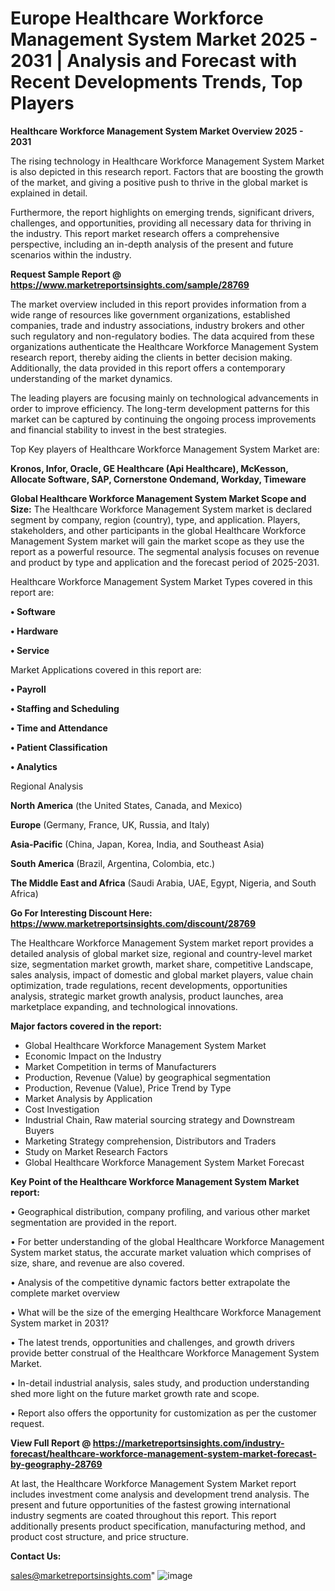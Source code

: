 # Europe Healthcare Workforce Management System Market 2025 - 2031 | Analysis and Forecast with Recent Developments Trends, Top Players

<Strong> Healthcare Workforce Management System Market Overview 2025 - 2031</strong>

The rising technology in Healthcare Workforce Management System Market is also depicted in this research report. Factors that are boosting the growth of the market, and giving a positive push to thrive in the global market is explained in detail.

Furthermore, the report highlights on emerging trends, significant drivers, challenges, and opportunities, providing all necessary data for thriving in the industry. This report market research offers a comprehensive perspective, including an in-depth analysis of the present and future scenarios within the industry.

<strong>Request Sample Report @ <a href=https://www.marketreportsinsights.com/sample/28769>https://www.marketreportsinsights.com/sample/28769</a></strong>

The market overview included in this report provides information from a wide range of resources like government organizations, established companies, trade and industry associations, industry brokers and other such regulatory and non-regulatory bodies. The data acquired from these organizations authenticate the Healthcare Workforce Management System research report, thereby aiding the clients in better decision making. Additionally, the data provided in this report offers a contemporary understanding of the market dynamics.

The leading players are focusing mainly on technological advancements in order to improve efficiency. The long-term development patterns for this market can be captured by continuing the ongoing process improvements and financial stability to invest in the best strategies.

Top Key players of Healthcare Workforce Management System Market are:

<strong>Kronos, Infor, Oracle, GE Healthcare (Api Healthcare), McKesson, Allocate Software, SAP, Cornerstone Ondemand, Workday, Timeware</strong>

<strong><b>Global Healthcare Workforce Management System Market Scope and Size:</b></strong>
The Healthcare Workforce Management System market is declared segment by company, region (country), type, and application. Players, stakeholders, and other participants in the global Healthcare Workforce Management System market will gain the market scope as they use the report as a powerful resource. The segmental analysis focuses on revenue and product by type and application and the forecast period of 2025-2031.

Healthcare Workforce Management System Market Types covered in this report are:

<strong>• Software

• Hardware

• Service</strong>

Market Applications covered in this report are:

<strong>• Payroll

• Staffing and Scheduling

• Time and Attendance

• Patient Classification

• Analytics</strong> 

Regional Analysis

<strong>North America</strong> (the United States, Canada, and Mexico)

<strong>Europe</strong> (Germany, France, UK, Russia, and Italy)

<strong>Asia-Pacific</strong> (China, Japan, Korea, India, and Southeast Asia)

<strong>South America</strong> (Brazil, Argentina, Colombia, etc.)

<strong>The Middle East and Africa</strong> (Saudi Arabia, UAE, Egypt, Nigeria, and South Africa)

<strong>Go For Interesting Discount Here: <a href=https://www.marketreportsinsights.com/discount/28769>https://www.marketreportsinsights.com/discount/28769</a></strong>

The Healthcare Workforce Management System market report provides a detailed analysis of global market size, regional and country-level market size, segmentation market growth, market share, competitive Landscape, sales analysis, impact of domestic and global market players, value chain optimization, trade regulations, recent developments, opportunities analysis, strategic market growth analysis, product launches, area marketplace expanding, and technological innovations.

<strong><b>Major factors covered in the report:</b></strong>
<ul>
  <li>Global Healthcare Workforce Management System Market </li>
  <li>Economic Impact on the Industry</li>
  <li>Market Competition in terms of Manufacturers</li>
  <li>Production, Revenue (Value) by geographical segmentation</li>
  <li>Production, Revenue (Value), Price Trend by Type</li>
  <li>Market Analysis by Application</li>
  <li>Cost Investigation</li>
  <li>Industrial Chain, Raw material sourcing strategy and Downstream Buyers</li>
  <li>Marketing Strategy comprehension, Distributors and Traders</li>
  <li>Study on Market Research Factors</li>
  <li>Global Healthcare Workforce Management System Market Forecast</li>
</ul>

<strong><b>Key Point of the Healthcare Workforce Management System Market report:</b></strong>

• Geographical distribution, company profiling, and various other market segmentation are provided in the report.

• For better understanding of the global Healthcare Workforce Management System market status, the accurate market valuation which comprises of size, share, and revenue are also covered.

• Analysis of the competitive dynamic factors better extrapolate the complete market overview

• What will be the size of the emerging Healthcare Workforce Management System market in 2031?

• The latest trends, opportunities and challenges, and growth drivers provide better construal of the Healthcare Workforce Management System Market.

• In-detail industrial analysis, sales study, and production understanding shed more light on the future market growth rate and scope.

• Report also offers the opportunity for customization as per the customer request.

<strong><b>View Full Report @ <a href=https://marketreportsinsights.com/industry-forecast/healthcare-workforce-management-system-market-forecast-by-geography-28769>https://marketreportsinsights.com/industry-forecast/healthcare-workforce-management-system-market-forecast-by-geography-28769</a></b></strong>


At last, the Healthcare Workforce Management System Market report includes investment come analysis and development trend analysis. The present and future opportunities of the fastest growing international industry segments are coated throughout this report. This report additionally presents product specification, manufacturing method, and product cost structure, and price structure.

<strong>Contact Us:</strong>

sales@marketreportsinsights.com"
![image](https://github.com/user-attachments/assets/0c2a1079-9d66-4b47-8e43-fce98badb49f)
